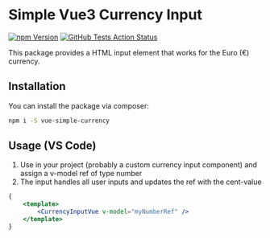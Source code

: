 # Simple Vue3 Currency Input

[![npm Version](https://badgen.net/npm/v/vue-simple-currency?color=green)](https://www.npmjs.com/package/vue-simple-currency)
[![GitHub Tests Action Status](https://img.shields.io/github/actions/workflow/status/mudandstars/vue-simple-currency/ci.yml?branch=master&label=tests&style=flat-square)](https://github.com/mudandstars/vue-simple-currency/actions?query=workflow%3Arun-tests+branch%3Amain)

This package provides a HTML input element that works for the Euro (€) currency.

## Installation

You can install the package via composer:

```bash
npm i -S vue-simple-currency
```

## Usage (VS Code)

1. Use in your project (probably a custom currency input component) and assign a v-model ref of type number
2. The input handles all user inputs and updates the ref with the cent-value

```jsx
{
    <template>
        <CurrencyInputVue v-model="myNumberRef" />
    </template>
}
```
